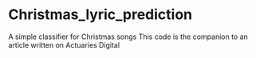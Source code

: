 # Christmas_lyric_prediction
 A simple classifier for Christmas songs
 This code is the companion to an article written on Actuaries Digital
